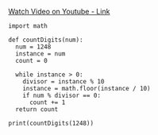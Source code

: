 [Watch Video on Youtube - Link](https://youtu.be/BeS_4efa7-U)

```
import math

def countDigits(num):
  num = 1248
  instance = num
  count = 0

  while instance > 0:
    divisor = instance % 10
    instance = math.floor(instance / 10)
    if num % divisor == 0:
      count += 1
  return count

print(countDigits(1248))
```
